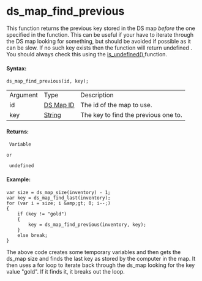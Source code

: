 # ds_map_find_previous

This function returns the previous key stored in the DS map *before* the
one specified in the function. This can be useful if your have to
iterate through the DS map looking for something, but should be avoided
if possible as it can be slow. If no such key exists then the function
will return undefined . You should always check this using the [
is_undefined() ](../../Variable_Functions/is_undefined) function.

#### Syntax:

``` gml
ds_map_find_previous(id, key);
```

|          |                                                                                                          |                                      |
|----------|----------------------------------------------------------------------------------------------------------|--------------------------------------|
| Argument | Type                                                                                                     | Description                          |
| id       |  [DS Map ID](../../../../../GameMaker_Language/GML_Reference/Data_Structures/DS_Maps/ds_map_create)  | The id of the map to use.            |
| key      |  [String](../../../../../GameMaker_Language/GML_Overview/Data_Types)                                 | The key to find the previous one to. |

#### Returns:

``` gml
 Variable

or

 undefined
```

#### Example:

``` gml
var size = ds_map_size(inventory) - 1;
var key = ds_map_find_last(inventory);
for (var i = size; i &amp;gt; 0; i--;)
{
    if (key != "gold")
    {
        key = ds_map_find_previous(inventory, key);
    }
    else break;
}
```

The above code creates some temporary variables and then gets the ds_map
size and finds the last key as stored by the computer in the map. It
then uses a for loop to iterate back through the ds_map looking for the
key value "gold". If it finds it, it breaks out the loop.

